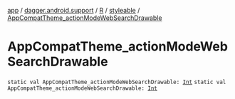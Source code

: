 [app](../../../index.md) / [dagger.android.support](../../index.md) / [R](../index.md) / [styleable](index.md) / [AppCompatTheme_actionModeWebSearchDrawable](./-app-compat-theme_action-mode-web-search-drawable.md)

# AppCompatTheme_actionModeWebSearchDrawable

`static val AppCompatTheme_actionModeWebSearchDrawable: `[`Int`](https://kotlinlang.org/api/latest/jvm/stdlib/kotlin/-int/index.html)
`static val AppCompatTheme_actionModeWebSearchDrawable: `[`Int`](https://kotlinlang.org/api/latest/jvm/stdlib/kotlin/-int/index.html)